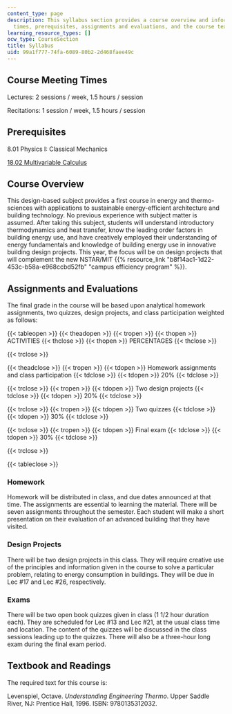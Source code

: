 ```yaml
---
content_type: page
description: This syllabus section provides a course overview and information on meeting
  times, prerequisites, assignments and evaluations, and the course textbook.
learning_resource_types: []
ocw_type: CourseSection
title: Syllabus
uid: 99a1f777-74fa-6089-80b2-2d468faee49c
---
```


Course Meeting Times
--------------------

Lectures: 2 sessions / week, 1.5 hours / session

Recitations: 1 session / week, 1.5 hours / session

Prerequisites
-------------

8.01 Physics I: Classical Mechanics

[18.02 Multivariable Calculus](/courses/18-02-multivariable-calculus-fall-2007)

Course Overview
---------------

This design-based subject provides a first course in energy and thermo-sciences with applications to sustainable energy-efficient architecture and building technology. No previous experience with subject matter is assumed. After taking this subject, students will understand introductory thermodynamics and heat transfer, know the leading order factors in building energy use, and have creatively employed their understanding of energy fundamentals and knowledge of building energy use in innovative building design projects. This year, the focus will be on design projects that will complement the new NSTAR/MIT {{% resource_link "b8f14ac1-1d22-453c-b58a-e968ccbd52fb" "campus efficiency program" %}}.

Assignments and Evaluations
---------------------------

The final grade in the course will be based upon analytical homework assignments, two quizzes, design projects, and class participation weighted as follows:

{{< tableopen >}}
{{< theadopen >}}
{{< tropen >}}
{{< thopen >}}
ACTIVITIES
{{< thclose >}}
{{< thopen >}}
PERCENTAGES
{{< thclose >}}

{{< trclose >}}

{{< theadclose >}}
{{< tropen >}}
{{< tdopen >}}
Homework assignments and class participation
{{< tdclose >}}
{{< tdopen >}}
20%
{{< tdclose >}}

{{< trclose >}}
{{< tropen >}}
{{< tdopen >}}
Two design projects
{{< tdclose >}}
{{< tdopen >}}
20%
{{< tdclose >}}

{{< trclose >}}
{{< tropen >}}
{{< tdopen >}}
Two quizzes
{{< tdclose >}}
{{< tdopen >}}
30%
{{< tdclose >}}

{{< trclose >}}
{{< tropen >}}
{{< tdopen >}}
Final exam
{{< tdclose >}}
{{< tdopen >}}
30%
{{< tdclose >}}

{{< trclose >}}

{{< tableclose >}}

### Homework

Homework will be distributed in class, and due dates announced at that time. The assignments are essential to learning the material. There will be seven assignments throughout the semester. Each student will make a short presentation on their evaluation of an advanced building that they have visited.

### Design Projects

There will be two design projects in this class. They will require creative use of the principles and information given in the course to solve a particular problem, relating to energy consumption in buildings. They will be due in Lec #17 and Lec #26, respectively.

### Exams

There will be two open book quizzes given in class (1 1/2 hour duration each). They are scheduled for Lec #13 and Lec #21, at the usual class time and location. The content of the quizzes will be discussed in the class sessions leading up to the quizzes. There will also be a three-hour long exam during the final exam period.

Textbook and Readings
---------------------

The required text for this course is:

Levenspiel, Octave. _Understanding Engineering Thermo_. Upper Saddle River, NJ: Prentice Hall, 1996. ISBN: 9780135312032.
